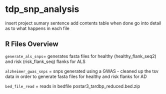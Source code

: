 # tdp_snp_analysis
insert project sumary sentence 
add contents table when done 
go into detail as to what happens in each file
## R Files Overview
```generate_als_snps```= generates fasta files for healthy (healthy_flank_seq2) and risk (risk_flank_seq) flanks for ALS  

```alzheimer_gwas_snps``` = snps generated using a GWAS - cleaned up the tsv data in order to generate fasta files for healthy and risk flanks for AD  

```bed_file_read``` = reads in bedfile postar3_tardbp_reduced.bed.zip  

